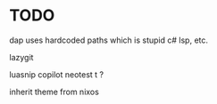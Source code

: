 # TODO

dap uses hardcoded paths which is stupid
c# lsp, etc.

lazygit

luasnip
copilot
neotest <leader>t ?

inherit theme from nixos
